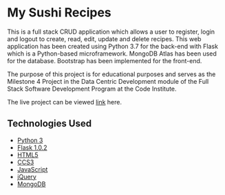 # My Sushi Recipes

This is a full stack CRUD application which allows a user to register, login and logout to create, read, edit, update and delete recipes.
This web application has been created using Python 3.7 for the back-end with Flask which is a Python-based microframework. MongoDB Atlas has been used for the database. Bootstrap has been implemented for the front-end.

The purpose of this project is for educational purposes and serves as the Milestone 4 Project in the Data Centric Development module of the Full Stack Software Development Program at the Code Institute.

The live project can be viewed [link](https://www.google.com) here.

## Technologies Used
* [Python 3](https://www.python.org/download/releases/3.0/)
* [Flask 1.0.2](http://flask.pocoo.org/)
* [HTML5](https://en.wikipedia.org/wiki/HTML5)
* [CCS3](https://www.w3.org/Style/CSS/)
* [JavaScript](https://www.javascript.com/)
* [jQuery](https://jquery.com/)
* [MongoDB](https://www.mongodb.com/)

